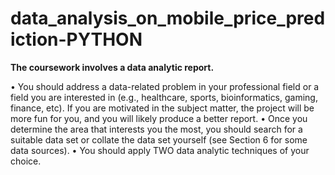 # data_analysis_on_mobile_price_prediction-PYTHON

**The coursework involves a data analytic report.**

• You should address a data-related problem in your professional field or a field you are interested in (e.g., healthcare, sports, bioinformatics, gaming, finance, etc). 
If you are motivated in the subject matter, the project will be more fun for you, and you will likely produce a better report.
• Once you determine the area that interests you the most, you should search for a suitable data set or collate the data set yourself (see Section 6 for some data sources).
• You should apply TWO data analytic techniques of your choice. 
